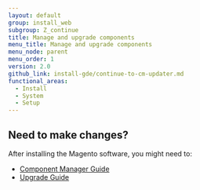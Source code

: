 ```yaml
---
layout: default
group: install_web
subgroup: Z_continue
title: Manage and upgrade components
menu_title: Manage and upgrade components
menu_node: parent
menu_order: 1
version: 2.0
github_link: install-gde/continue-to-cm-updater.md
functional_areas:
  - Install
  - System
  - Setup
---
```




## Need to make changes?
After installing the Magento software, you might need to:

*	<a href="{{ page.baseurl }}comp-mgr/bk-compman-guide.html">Component Manager Guide</a>
*	<a href="{{ page.baseurl }}upgrade/bk-upgrade-guide.html">Upgrade Guide</a>



